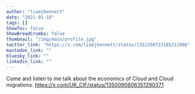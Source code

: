 ```yaml
---
author: "liamjbennett"
date: "2021-01-18"
tags: []
ShowToc: false
ShowBreadCrumbs: false
thumbnail: "/img/main/profile.jpg"
twitter_link: "https://x.com/liamjbennett/status/1351250722185211908"
mastodon_link: ""
bluesky_link: ""
linkedin_link: ""
---
```


Come and listen to me talk about the economics of Cloud and Cloud migrations. https://x.com/UK_CIF/status/1350090806351290371

